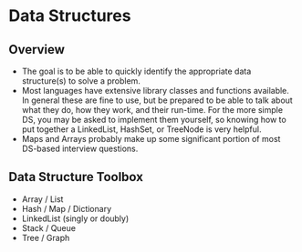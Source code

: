 # Data Structures

## Overview

* The goal is to be able to quickly identify the appropriate data structure(s) to solve a problem.
* Most languages have extensive library classes and functions available. In general these are fine to use, but be prepared to be able to talk about what they do, how they work, and their run-time. For the more simple DS, you may be asked to implement them yourself, so knowing how to put together a LinkedList, HashSet, or TreeNode is very helpful.
* Maps and Arrays probably make up some significant portion of most DS-based interview questions.

## Data Structure Toolbox

* Array / List
* Hash / Map / Dictionary
* LinkedList (singly or doubly)
* Stack / Queue
* Tree / Graph
